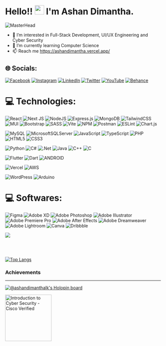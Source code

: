 <!-- <div id="header" align="center">
  <img src="https://media.giphy.com/media/M9gbBd9nbDrOTu1Mqx/giphy.gif" width="200"/>
</div> -->

<!-- GitHub -->

<h1>
  Hello!!
  <img src="https://media.giphy.com/media/hvRJCLFzcasrR4ia7z/giphy.gif" width="30px"/>
  I'm Ashan Dimantha.
</h1>


![MasterHead](https://jayamwebsolutions.com/img/website.gif )

- 👀 I’m interested in Full-Stack Development, UI/UX Engineering and Cyber Security
- 🌱 I’m currently learning Computer Science
- 📫 Reach me https://ashandimantha.vercel.app/


<!-- <div align="right"><h5>Connect WIth Me On</h5>
   <a href="https://www.linkedin.com/in/ashandimanthalk/">
    <img src="https://img.shields.io/badge/LinkedIn-blue?style=for-the-badge&logo=linkedin&logoColor=white" alt="LinkedIn Badge"/> -->
    

  ## 🌐 Socials:
[![Facebook](https://img.shields.io/badge/Facebook-%231877F2.svg?logo=Facebook&logoColor=white)](https://facebook.com/https://facebook.com/ashandimantha.profile) [![Instagram](https://img.shields.io/badge/Instagram-%23E4405F.svg?logo=Instagram&logoColor=white)](https://instagram.com/https://www.instagram.com/ashandimanthalk/) [![LinkedIn](https://img.shields.io/badge/LinkedIn-%230077B5.svg?logo=linkedin&logoColor=white)](https://linkedin.com/in/https://www.linkedin.com/in/ashandimanthalk/) [![Twitter](https://img.shields.io/badge/Twitter-%231DA1F2.svg?logo=Twitter&logoColor=white)](https://twitter.com/https://twitter.com/ashandimanthalk) [![YouTube](https://img.shields.io/badge/YouTube-%23FF0000.svg?logo=YouTube&logoColor=white)](https://youtube.com/@https://youtube.com/ashandimantha) 
[![Behance](https://img.shields.io/badge/Behance-1769ff?logo=behance&logoColor=white)](https://behance.net/https://behance.net/ashandimanthalk)
  
</div>
<!---
ashandimantha2000/ashandimantha2000 is a ✨ special ✨ repository because its `README.md` (this file) appears on your GitHub profile.
You can click the Preview link to take a look at your changes.
--->

<!-- Stack -->
<!--   <h3>Stacks</h3>
  <hr>
<div>
  <img src="https://github.com/devicons/devicon/blob/master/icons/html5/html5-original.svg" title="HTML5" alt="HTML" width="40" height="40"/>&nbsp;
   <img src="https://github.com/devicons/devicon/blob/master/icons/css3/css3-plain-wordmark.svg"  title="CSS3" alt="CSS" width="40" height="40"/>&nbsp;
   <img src="https://github.com/devicons/devicon/blob/master/icons/javascript/javascript-original.svg" title="JavaScript" alt="JavaScript" width="40" height="40"/>&nbsp;
   <img src="https://github.com/devicons/devicon/blob/master/icons/react/react-original-wordmark.svg" title="React" alt="React" width="40" height="40"/>&nbsp;
   <img src="https://github.com/devicons/devicon/blob/master/icons/flutter/flutter-original.svg" title="Flutter" alt="Flutter" width="40" height="40"/>&nbsp;
   <img src="https://github.com/devicons/devicon/blob/master/icons/materialui/materialui-original.svg" title="Material UI" alt="Material UI" width="40" height="40"/>&nbsp;   
  <img src="https://github.com/devicons/devicon/blob/master/icons/java/java-original-wordmark.svg" title="Java" alt="Java" width="40" height="40"/>&nbsp;
   <img src="https://github.com/devicons/devicon/blob/master/icons/mysql/mysql-original-wordmark.svg" title="MySQL"  alt="MySQL" width="40" height="40"/>&nbsp;
   <img src="https://github.com/devicons/devicon/blob/master/icons/amazonwebservices/amazonwebservices-plain-wordmark.svg" title="AWS" alt="AWS" width="40" height="40"/>&nbsp;
   <img src="https://github.com/devicons/devicon/blob/master/icons/git/git-original-wordmark.svg" title="Git" **alt="Git" width="40" height="40"/> -->
   
 # 💻 Technologies:

![React](https://img.shields.io/badge/react-%2320232a.svg?style=for-the-badge&logo=react&logoColor=%2361DAFB)
![Next JS](https://img.shields.io/badge/Next-black?style=for-the-badge&logo=next.js&logoColor=white)
![NodeJS](https://img.shields.io/badge/node.js-6DA55F?style=for-the-badge&logo=node.js&logoColor=white)
![Express.js](https://img.shields.io/badge/express.js-%23404d59.svg?style=for-the-badge&logo=express&logoColor=%2361DAFB)
![MongoDB](https://img.shields.io/badge/MongoDB-%234ea94b.svg?style=for-the-badge&logo=mongodb&logoColor=white)
![TailwindCSS](https://img.shields.io/badge/tailwindcss-%2338B2AC.svg?style=for-the-badge&logo=tailwind-css&logoColor=white)
![MUI](https://img.shields.io/badge/MUI-%230081CB.svg?style=for-the-badge&logo=material-ui&logoColor=white)
![Bootstrap](https://img.shields.io/badge/bootstrap-%23563D7C.svg?style=for-the-badge&logo=bootstrap&logoColor=white)
![SASS](https://img.shields.io/badge/SASS-hotpink.svg?style=for-the-badge&logo=SASS&logoColor=white)
![Vite](https://img.shields.io/badge/vite-%23646CFF.svg?style=for-the-badge&logo=vite&logoColor=white)
![NPM](https://img.shields.io/badge/NPM-%23000000.svg?style=for-the-badge&logo=npm&logoColor=white)
![Postman](https://img.shields.io/badge/Postman-FF6C37?style=for-the-badge&logo=postman&logoColor=white)
![ESLint](https://img.shields.io/badge/ESLint-4B3263?style=for-the-badge&logo=eslint&logoColor=white)
![Chart.js](https://img.shields.io/badge/chart.js-F5788D.svg?style=for-the-badge&logo=chart.js&logoColor=white)
<!--![Nodemon](https://img.shields.io/badge/NODEMON-%23323330.svg?style=for-the-badge&logo=nodemon&logoColor=%BBDEAD)-->
![MySQL](https://img.shields.io/badge/mysql-%2300f.svg?style=for-the-badge&logo=mysql&logoColor=white)
![MicrosoftSQLServer](https://img.shields.io/badge/Microsoft%20SQL%20Sever-CC2927?style=for-the-badge&logo=microsoft%20sql%20server&logoColor=white)
![JavaScript](https://img.shields.io/badge/javascript-%23323330.svg?style=for-the-badge&logo=javascript&logoColor=%23F7DF1E)
![TypeScript](https://img.shields.io/badge/typescript-%23007ACC.svg?style=for-the-badge&logo=typescript&logoColor=white)
![PHP](https://img.shields.io/badge/php-%23777BB4.svg?style=for-the-badge&logo=php&logoColor=white)
![HTML5](https://img.shields.io/badge/html5-%23E34F26.svg?style=for-the-badge&logo=html5&logoColor=white)
![CSS3](https://img.shields.io/badge/css3-%231572B6.svg?style=for-the-badge&logo=css3&logoColor=white)

![Python](https://img.shields.io/badge/python-3670A0?style=for-the-badge&logo=python&logoColor=ffdd54)
![C#](https://img.shields.io/badge/c%23-%23239120.svg?style=for-the-badge&logo=c-sharp&logoColor=white)
![.Net](https://img.shields.io/badge/.NET-5C2D91?style=for-the-badge&logo=.net&logoColor=white)
![Java](https://img.shields.io/badge/java-%23ED8B00.svg?style=for-the-badge&logo=java&logoColor=white)
![C++](https://img.shields.io/badge/c++-%2300599C.svg?style=for-the-badge&logo=c%2B%2B&logoColor=white)
![C](https://img.shields.io/badge/c-%2300599C.svg?style=for-the-badge&logo=c&logoColor=white)

![Flutter](https://img.shields.io/badge/Flutter-%2302569B.svg?style=for-the-badge&logo=Flutter&logoColor=white)
![Dart](https://img.shields.io/badge/dart-%230175C2.svg?style=for-the-badge&logo=dart&logoColor=white)
![ANDROID](https://img.shields.io/badge/android-%2320232a.svg?style=for-the-badge&logo=android&logoColor=%a4c639)

![Vercel](https://img.shields.io/badge/vercel-%23000000.svg?style=for-the-badge&logo=vercel&logoColor=white)
![AWS](https://img.shields.io/badge/AWS-%23FF9900.svg?style=for-the-badge&logo=amazon-aws&logoColor=white)

![WordPress](https://img.shields.io/badge/WordPress-%23117AC9.svg?style=for-the-badge&logo=WordPress&logoColor=white)
![Arduino](https://img.shields.io/badge/-Arduino-00979D?style=for-the-badge&logo=Arduino&logoColor=white)


 # 💻 Softwares:
 ![Figma](https://img.shields.io/badge/figma-%23F24E1E.svg?style=for-the-badge&logo=figma&logoColor=white)
 ![Adobe XD](https://img.shields.io/badge/Adobe%20XD-470137?style=for-the-badge&logo=Adobe%20XD&logoColor=#FF61F6)
![Adobe Photoshop](https://img.shields.io/badge/adobephotoshop-%2331A8FF.svg?style=for-the-badge&logo=adobephotoshop&logoColor=white)
![Adobe Illustrator](https://img.shields.io/badge/adobeillustrator-%23FF9A00.svg?style=for-the-badge&logo=adobeillustrator&logoColor=white)
![Adobe Premiere Pro](https://img.shields.io/badge/Adobe%20Premiere%20Pro-9999FF.svg?style=for-the-badge&logo=Adobe%20Premiere%20Pro&logoColor=white)
![Adobe After Effects](https://img.shields.io/badge/Adobe%20After%20Effects-9999FF.svg?style=for-the-badge&logo=Adobe%20After%20Effects&logoColor=white)
![Adobe Dreamweaver](https://img.shields.io/badge/Adobe%20Dreamweaver-FF61F6.svg?style=for-the-badge&logo=Adobe%20Dreamweaver&logoColor=white)
![Adobe Lightroom](https://img.shields.io/badge/Adobe%20Lightroom-31A8FF.svg?style=for-the-badge&logo=Adobe%20Lightroom&logoColor=white)
![Canva](https://img.shields.io/badge/Canva-%2300C4CC.svg?style=for-the-badge&logo=Canva&logoColor=white)
![Dribbble](https://img.shields.io/badge/Dribbble-EA4C89?style=for-the-badge&logo=dribbble&logoColor=white)
 




<!-- ![Heroku](https://img.shields.io/badge/heroku-%23430098.svg?style=for-the-badge&logo=heroku&logoColor=white) -->
<!-- ![Azure](https://img.shields.io/badge/azure-%230072C6.svg?style=for-the-badge&logo=azure-devops&logoColor=white) -->
<!-- ![Django](https://img.shields.io/badge/django-%23092E20.svg?style=for-the-badge&logo=django&logoColor=white) -->
<!-- ![Apache](https://img.shields.io/badge/apache-%23D42029.svg?style=for-the-badge&logo=apache&logoColor=white) -->
<!--![Kotlin](https://img.shields.io/badge/kotlin-%230095D5.svg?style=for-the-badge&logo=kotlin&logoColor=white) -->
<!-- ![Laravel](https://img.shields.io/badge/laravel-%23FF2D20.svg?style=for-the-badge&logo=laravel&logoColor=white) -->
<!-- ![jQuery](https://img.shields.io/badge/jquery-%230769AD.svg?style=for-the-badge&logo=jquery&logoColor=white) -->
<!-- ![Redux](https://img.shields.io/badge/redux-%23593d88.svg?style=for-the-badge&logo=redux&logoColor=white) -->
<!-- ![React Native](https://img.shields.io/badge/react_native-%2320232a.svg?style=for-the-badge&logo=react&logoColor=%2361DAFB) -->
<!-- ![Anaconda](https://img.shields.io/badge/Anaconda-%2344A833.svg?style=for-the-badge&logo=anaconda&logoColor=white) -->
<!-- ![JWT](https://img.shields.io/badge/JWT-black?style=for-the-badge&logo=JSON%20web%20tokens) -->
<!-- ![GraphQL](https://img.shields.io/badge/-GraphQL-E10098?style=for-the-badge&logo=graphql&logoColor=white) -->
<!-- ![Ant-Design](https://img.shields.io/badge/-AntDesign-%230170FE?style=for-the-badge&logo=ant-design&logoColor=white) -->
<!-- ![Angular.js](https://img.shields.io/badge/angular.js-%23E23237.svg?style=for-the-badge&logo=angularjs&logoColor=white) -->
<!-- ![Apache Hadoop](https://img.shields.io/badge/Apache%20Hadoop-66CCFF?style=for-the-badge&logo=apachehadoop&logoColor=black) -->
<!-- ![Django](https://img.shields.io/badge/django-%23092E20.svg?style=for-the-badge&logo=django&logoColor=white) -->
<!-- ![Laravel](https://img.shields.io/badge/laravel-%23FF2D20.svg?style=for-the-badge&logo=laravel&logoColor=white) -->
<!-- ![NestJS](https://img.shields.io/badge/nestjs-%23E0234E.svg?style=for-the-badge&logo=nestjs&logoColor=white) -->
<!-- ![Nx](https://img.shields.io/badge/nx-143055?style=for-the-badge&logo=nx&logoColor=white) -->
<!-- ![PNPM](https://img.shields.io/badge/pnpm-%234a4a4a.svg?style=for-the-badge&logo=pnpm&logoColor=f69220) -->
<!-- ![Redux](https://img.shields.io/badge/redux-%23593d88.svg?style=for-the-badge&logo=redux&logoColor=white) -->
<!-- ![Strapi](https://img.shields.io/badge/strapi-%232E7EEA.svg?style=for-the-badge&logo=strapi&logoColor=white) -->
<!-- ![Three js](https://img.shields.io/badge/threejs-black?style=for-the-badge&logo=three.js&logoColor=white) -->
<!-- ![Type-graphql](https://img.shields.io/badge/-TypeGraphQL-%23C04392?style=for-the-badge) -->
<!-- ![Vue.js](https://img.shields.io/badge/vue.js-%2335495e.svg?style=for-the-badge&logo=vuedotjs&logoColor=%234FC08D) -->
<!-- ![Yarn](https://img.shields.io/badge/yarn-%232C8EBB.svg?style=for-the-badge&logo=yarn&logoColor=white) -->
<!-- ![Apache](https://img.shields.io/badge/apache-%23D42029.svg?style=for-the-badge&logo=apache&logoColor=white) -->
<!-- ![Jenkins](https://img.shields.io/badge/jenkins-%232C5263.svg?style=for-the-badge&logo=jenkins&logoColor=white) -->
<!-- ![Nginx](https://img.shields.io/badge/nginx-%23009639.svg?style=for-the-badge&logo=nginx&logoColor=white) -->
<!-- ![Apache Ant](https://img.shields.io/badge/Apache%20Ant-A81C7D?style=for-the-badge&logo=Apache%20Ant&logoColor=white) -->
<!-- ![AmazonDynamoDB](https://img.shields.io/badge/Amazon%20DynamoDB-4053D6?style=for-the-badge&logo=Amazon%20DynamoDB&logoColor=white) -->
<!-- ![CockroachLabs](https://img.shields.io/badge/Cockroach%20Labs-6933FF?style=for-the-badge&logo=Cockroach%20Labs&logoColor=white) -->
<!-- ![Redis](https://img.shields.io/badge/redis-%23DD0031.svg?style=for-the-badge&logo=redis&logoColor=white) -->
<!-- ![SQLite](https://img.shields.io/badge/sqlite-%2307405e.svg?style=for-the-badge&logo=sqlite&logoColor=white) -->
<!-- ![NumPy](https://img.shields.io/badge/numpy-%23013243.svg?style=for-the-badge&logo=numpy&logoColor=white) -->
<!-- ![Pandas](https://img.shields.io/badge/pandas-%23150458.svg?style=for-the-badge&logo=pandas&logoColor=white) -->
<!-- ![TensorFlow](https://img.shields.io/badge/TensorFlow-%23FF6F00.svg?style=for-the-badge&logo=TensorFlow&logoColor=white)  -->
<!-- ![PyTorch](https://img.shields.io/badge/PyTorch-%23EE4C2C.svg?style=for-the-badge&logo=PyTorch&logoColor=white) -->
<!-- ![Keras](https://img.shields.io/badge/Keras-%23D00000.svg?style=for-the-badge&logo=Keras&logoColor=white) -->
<!-- ![AZUREDEVOPS](https://img.shields.io/badge/azuredevops-0078D7.svg?style=for-the-badge&logo=azuredevops&logoColor=white&color=%230078D7) -->
<!-- ![Docker](https://img.shields.io/badge/docker-%230db7ed.svg?style=for-the-badge&logo=docker&logoColor=white) -->
<!-- ![Kubernetes](https://img.shields.io/badge/kubernetes-%23326ce5.svg?style=for-the-badge&logo=kubernetes&logoColor=white) -->
<!-- ![Babel](https://img.shields.io/badge/Babel-F9DC3e?style=for-the-badge&logo=babel&logoColor=black) -->
<!-- ![Docker](https://img.shields.io/badge/docker-%230db7ed.svg?style=for-the-badge&logo=docker&logoColor=white) -->
<!-- ![Notion](https://img.shields.io/badge/Notion-%23000000.svg?style=for-the-badge&logo=notion&logoColor=white) -->
<!-- ![Kubernetes](https://img.shields.io/badge/kubernetes-%23326ce5.svg?style=for-the-badge&logo=kubernetes&logoColor=white) -->
<!-- ![Jest](https://img.shields.io/badge/-jest-%23C21325?style=for-the-badge&logo=jest&logoColor=white) -->
<!-- ![Jira](https://img.shields.io/badge/jira-%230A0FFF.svg?style=for-the-badge&logo=jira&logoColor=white) -->
<!-- ![OpenSea](https://img.shields.io/badge/OpenSea-%232081E2.svg?style=for-the-badge&logo=opensea&logoColor=white) -->
<!-- ![Power Bi](https://img.shields.io/badge/power_bi-F2C811?style=for-the-badge&logo=powerbi&logoColor=black)  -->
<!-- ![Trello](https://img.shields.io/badge/Trello-%23026AA7.svg?style=for-the-badge&logo=Trello&logoColor=white) -->


  
  
<!--  # 📊 GitHub Stats: -->
![](https://github-readme-streak-stats.herokuapp.com/?user=ashandimantha2000/&theme=prussian&hide_border=true)<br/>
<!-- ![](https://github-readme-stats.vercel.app/api?username=ashandimantha2000/&theme=prussian&hide_border=true&include_all_commits=false&count_private=false)<br/> -->

<!-- ![](https://github-readme-stats.vercel.app/api/top-langs/?username=ashandimantha2000/&theme=prussian&hide_border=true&include_all_commits=false&count_private=false&layout=compact) -->
  
<!--   <img src="https://github.com/devicons/devicon/blob/master/icons/firebase/firebase-plain-wordmark.svg" title="Firebase" alt="Firebase" width="40" height="40"/>&nbsp; -->
 
<!--   <img src="https://github.com/devicons/devicon/blob/master/icons/nodejs/nodejs-original-wordmark.svg" title="NodeJS" alt="NodeJS" width="40" height="40"/>&nbsp; -->

  
</div>

<br>

<!-- Contribution and Most Used Languages -->
<br>
<div display="flex">
  
<!-- [![GitHub Streak](http://github-readme-streak-stats.herokuapp.com?user=ashandimantha2000&theme=dark&background=000000)](https://git.io/streak-stats) -->


   [![Top Langs](https://github-readme-stats.vercel.app/api/top-langs/?username=ashandimantha2000&layout=compact&theme=vision-friendly-dark)](https://github.com/anuraghazra/github-readme-stats) 

  
</div>
<h3>Achievements</h3>
  <hr>

[![@ashandimanthalk's Holopin board](https://holopin.me/ashandimanthalk)](https://holopin.io/@ashandimanthalk)


<a href="https://www.credly.com/users/ashandimanthalk/badges"><img src="https://images.credly.com/size/680x680/images/af8c6b4e-fc31-47c4-8dcb-eb7a2065dc5b/I2CS__1_.png" title="Introduction to Cyber Security - Cisco Verified" width="150px"/></a>









